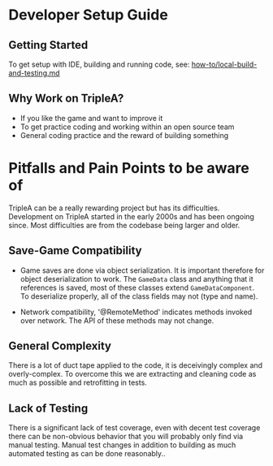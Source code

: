 # Developer Setup Guide

## Getting Started

To get setup with IDE, building and running code, see:
[how-to/local-build-and-testing.md](./how-to/local-build-and-testing.md)


 ## Why Work on TripleA?

 * If you like the game and want to improve it
 * To get practice coding and working within an open source team
 * General coding practice and the reward of building something 



# Pitfalls and Pain Points to be aware of

TripleA can be a really rewarding project but has its difficulties. Development
on TripleA started in the early 2000s and has been ongoing since. Most difficulties
are from the codebase being larger and older.


## Save-Game Compatibility

- Game saves are done via object serialization. It is important therefore for object deserialization
  to work. The `GameData` class and anything that it references is saved, most of these classes extend
  `GameDataComponent`. To deserialize properly, all of the class fields may not (type and name).

- Network compatibility, '@RemoteMethod' indicates methods invoked over network. The API of these
  methods may not change.

## General Complexity

There is a lot of duct tape applied to the code, it is deceivingly complex and overly-complex.
To overcome this we are extracting and cleaning code as much as possible and retrofitting in
tests.

## Lack of Testing

There is a significant lack of test coverage, even with decent test coverage there can be non-obvious
behavior that you will probably only find via manual testing. Manual test changes in addition to
building as much automated testing as can be done reasonably..

